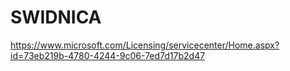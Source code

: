 # SWIDNICA
https://www.microsoft.com/Licensing/servicecenter/Home.aspx?id=73eb219b-4780-4244-9c06-7ed7d17b2d47
